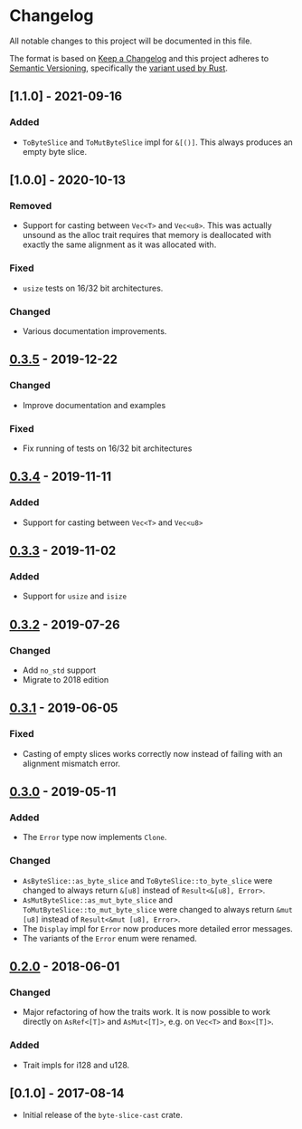 # Changelog
All notable changes to this project will be documented in this file.

The format is based on [Keep a Changelog](http://keepachangelog.com/en/1.0.0/)
and this project adheres to [Semantic Versioning](http://semver.org/spec/v2.0.0.html),
specifically the [variant used by Rust](http://doc.crates.io/manifest.html#the-version-field).

## [1.1.0] - 2021-09-16
### Added
- `ToByteSlice` and `ToMutByteSlice` impl for `&[()]`. This always produces an
  empty byte slice.

## [1.0.0] - 2020-10-13
### Removed
- Support for casting between `Vec<T>` and `Vec<u8>`. This was actually
  unsound as the alloc trait requires that memory is deallocated with exactly
  the same alignment as it was allocated with.

### Fixed
- `usize` tests on 16/32 bit architectures.

### Changed
- Various documentation improvements.

## [0.3.5] - 2019-12-22
### Changed
- Improve documentation and examples

### Fixed
- Fix running of tests on 16/32 bit architectures

## [0.3.4] - 2019-11-11
### Added
- Support for casting between `Vec<T>` and `Vec<u8>`

## [0.3.3] - 2019-11-02
### Added
- Support for `usize` and `isize`

## [0.3.2] - 2019-07-26
### Changed
- Add `no_std` support
- Migrate to 2018 edition

## [0.3.1] - 2019-06-05
### Fixed
- Casting of empty slices works correctly now instead of failing with an
  alignment mismatch error.

## [0.3.0] - 2019-05-11
### Added
- The `Error` type now implements `Clone`.

### Changed
- `AsByteSlice::as_byte_slice` and `ToByteSlice::to_byte_slice` were changed
  to always return `&[u8]` instead of `Result<&[u8], Error>`.
- `AsMutByteSlice::as_mut_byte_slice` and `ToMutByteSlice::to_mut_byte_slice`
  were changed to always return `&mut [u8]` instead of `Result<&mut [u8],
  Error>`.
- The `Display` impl for `Error` now produces more detailed error messages.
- The variants of the `Error` enum were renamed.

## [0.2.0] - 2018-06-01
### Changed
- Major refactoring of how the traits work. It is now possible to work
  directly on `AsRef<[T]>` and `AsMut<[T]>`, e.g. on `Vec<T>` and `Box<[T]>`.

### Added
- Trait impls for i128 and u128.

## [0.1.0] - 2017-08-14
- Initial release of the `byte-slice-cast` crate.

[Unreleased]: https://github.com/sdroege/byte-slice-cast/compare/0.3.5...HEAD
[0.3.5]: https://github.com/sdroege/byte-slice-cast/compare/0.3.4...0.3.5
[0.3.4]: https://github.com/sdroege/byte-slice-cast/compare/0.3.3...0.3.4
[0.3.3]: https://github.com/sdroege/byte-slice-cast/compare/0.3.2...0.3.3
[0.3.2]: https://github.com/sdroege/byte-slice-cast/compare/0.3.1...0.3.2
[0.3.1]: https://github.com/sdroege/byte-slice-cast/compare/0.3.0...0.3.1
[0.3.0]: https://github.com/sdroege/byte-slice-cast/compare/0.2.0...0.3.0
[0.2.0]: https://github.com/sdroege/byte-slice-cast/compare/0.1.0...0.2.0
